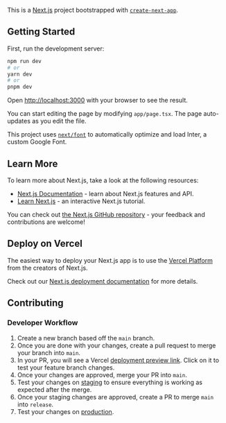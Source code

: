 This is a [Next.js](https://nextjs.org/) project bootstrapped with [`create-next-app`](https://github.com/vercel/next.js/tree/canary/packages/create-next-app).

## Getting Started

First, run the development server:

```bash
npm run dev
# or
yarn dev
# or
pnpm dev
```

Open [http://localhost:3000](http://localhost:3000) with your browser to see the result.

You can start editing the page by modifying `app/page.tsx`. The page auto-updates as you edit the file.

This project uses [`next/font`](https://nextjs.org/docs/basic-features/font-optimization) to automatically optimize and load Inter, a custom Google Font.

## Learn More

To learn more about Next.js, take a look at the following resources:

- [Next.js Documentation](https://nextjs.org/docs) - learn about Next.js features and API.
- [Learn Next.js](https://nextjs.org/learn) - an interactive Next.js tutorial.

You can check out [the Next.js GitHub repository](https://github.com/vercel/next.js/) - your feedback and contributions are welcome!

## Deploy on Vercel

The easiest way to deploy your Next.js app is to use the [Vercel Platform](https://vercel.com/new?utm_medium=default-template&filter=next.js&utm_source=create-next-app&utm_campaign=create-next-app-readme) from the creators of Next.js.

Check out our [Next.js deployment documentation](https://nextjs.org/docs/deployment) for more details.

## Contributing

### Developer Workflow
1. Create a new branch based off the `main` branch.
2. Once you are done with your changes, create a pull request to merge your branch into `main`.
3. In your PR, you will see a Vercel [deployment preview link](https://vercel.com/docs/deployments/preview-deployments). Click on it to test your feature branch changes.
4. Once your changes are approved, merge your PR into `main`.
5. Test your changes on [staging](castello-di-pastine-inventory-git-main-jamshidghiasi-s-team.vercel.app) to ensure everything is working as expected after the merge.
6. Once your staging changes are approved, create a PR to merge `main` into `release`.
7. Test your changes on [production](castello-di-pastine-inventory-git-release-jamshidghiasi-s-team.vercel.app).
